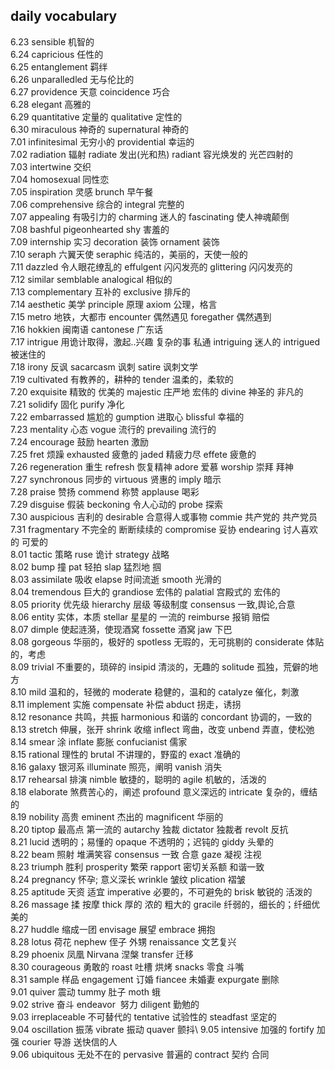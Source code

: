 ## daily vocabulary

6.23   sensible                 机智的\
6.24   capricious               任性的\
6.25   entanglement             羁绊\
6.26   unparalledled            无与伦比的\
6.27   providence               天意                  coincidence                巧合\
6.28   elegant                  高雅的\
6.29   quantitative             定量的                qualitative                定性的\
6.30   miraculous               神奇的                supernatural               神奇的\
7.01   infinitesimal            无穷小的              providential              幸运的\
7.02   radiation                辐射                  radiate                   发出(光和热)            radiant       容光焕发的 光芒四射的\
7.03   intertwine               交织\
7.04   homosexual               同性恋\
7.05   inspiration              灵感                  brunch                    早午餐\
7.06   comprehensive            综合的                integral                  完整的\
7.07   appealing                有吸引力的            charming                   迷人的                 fascinating    使人神魂颠倒\
7.08   bashful                                       pigeonhearted                                     shy            害羞的\
7.09   internship               实习                  decoration                 装饰                   ornament       装饰\
7.10   seraph                   六翼天使              seraphic                   纯洁的，美丽的，天使一般的\
7.11   dazzled                  令人眼花缭乱的         effulgent                 闪闪发亮的              glittering     闪闪发亮的\
7.12   similar                                       semblable                                         analogical     相似的\
7.13   complementary            互补的                exclusive                 排斥的\
7.14   aesthetic                美学                  principle                 原理                    axiom          公理，格言\
7.15   metro                    地铁，大都市           encounter                 偶然遇见                foregather     偶然遇到\
7.16   hokkien                  闽南语                cantonese                 广东话\
7.17   intrigue   用诡计取得，激起..兴趣  复杂的事  私通 intriguing                迷人的                  intrigued      被迷住的\
7.18   irony                    反讽                  sacarcasm                 讽刺                    satire         讽刺文学\
7.19   cultivated               有教养的，耕种的        tender                   温柔的，柔软的\
7.20   exquisite                精致的 优美的          majestic                  庄严地 宏伟的            divine        神圣的 非凡的\
7.21   solidify                 固化                  purify                    净化\
7.22   embarrassed              尴尬的                gumption                   进取心                  blissful      幸福的\
7.23   mentality                心态                  vogue                      流行的                  prevailing    流行的\
7.24   encourage                鼓励                  hearten                    激励\
7.25   fret                     烦躁                  exhausted                  疲惫的      jaded 精疲力尽  effete 疲惫的\
7.26   regeneration             重生              refresh     恢复精神           adore  爱慕        worship  崇拜 拜神\
7.27   synchronous              同步的             virtuous   贤惠的                                     imply          暗示\
7.28   praise                   赞扬                commend   称赞                                       applause      喝彩\
7.29   disguise                 假装                beckoning  令人心动的                                 probe         探索\
7.30   auspicious               吉利的              desirable  合意得人或事物                             commie      共产党的 共产党员\
7.31   fragmentary              不完全的  断断续续的 compromise 妥协                                      endearing   讨人喜欢的 可爱的\
8.01   tactic                   策略                ruse       诡计                                      strategy    战略\
8.02   bump                     撞                  pat        轻拍                                      slap        猛烈地 掴\
8.03   assimilate               吸收                elapse     时间流逝                                  smooth       光滑的\
8.04   tremendous               巨大的              grandiose  宏伟的                                    palatial     宫殿式的 宏伟的\
8.05   priority                 优先级              hierarchy  层级 等级制度                              consensus   一致,舆论,合意\
8.06   entity                   实体，本质          stellar     星星的 一流的                             reimburse   报销 赔偿\
8.07   dimple        使起涟漪，使现酒窝              fossette    酒窝                                     jaw         下巴\
8.08   gorgeous      华丽的，极好的                  spotless    无瑕的，无可挑剔的                        considerate  体贴的，考虑\
8.09   trivial       不重要的，琐碎的                insipid     清淡的，无趣的                            solitude    孤独，荒僻的地方\
8.10   mild          温和的，轻微的                  moderate    稳健的，温和的                            catalyze    催化，刺激\
8.11   implement     实施                           compensate  补偿                                     abduct      拐走，诱拐\
8.12   resonance     共鸣，共振                      harmonious  和谐的                                   concordant  协调的，一致的\
8.13   stretch       伸展，张开                      shrink      收缩              inflect 弯曲，改变   unbend 弄直，使松弛\
8.14   smear         涂                             inflate     膨胀                                     confucianist  儒家\
8.15   rational      理性的                          brutal      不讲理的，野蛮的                          exact       准确的\
8.16   galaxy        银河系                          illuminate  照亮，阐明                                vanish      消失\
8.17   rehearsal     排演                            nimble      敏捷的，聪明的                            agile       机敏的，活泼的\
8.18   elaborate     煞费苦心的，阐述                 profound    意义深远的                                intricate   复杂的，缠结的\
8.19   nobility      高贵                            eminent     杰出的                                    magnificent  华丽的\
8.20   tiptop  最高点 第一流的         autarchy 独裁                dictator 独裁者                         revolt 反抗\
8.21   lucid  透明的；易懂的                          opaque  不透明的；迟钝的                               giddy  头晕的\
8.22   beam 照射 堆满笑容                             consensus   一致 合意                                 gaze 凝视 注视\
8.23   triumph 胜利                                  prosperity 繁荣                                       rapport 密切关系额 和谐一致\
8.24   pregnancy  怀孕; 意义深长                      wrinkle 皱纹                                          plication  褶皱\
8.25   aptitude  天资 适宜                           imperative 必要的，不可避免的                           brisk 敏锐的 活泼的\
8.26   massage 揉 按摩                               thick 厚的 浓的 粗大的                           gracile 纤弱的，细长的；纤细优美的\
8.27   huddle 缩成一团                               envisage  展望                                         embrace  拥抱\
8.28   lotus 荷花                                    nephew  侄子 外甥                                      renaissance 文艺复兴\
8.29   phoenix 凤凰                                  Nirvana 涅槃                                           transfer 迁移\
8.30   courageous 勇敢的                             roast 吐槽 烘烤                                        snacks 零食 斗嘴\
8.31   sample 样品                                   engagement 订婚                fiancee 未婚妻                  expurgate 删除\
9.01   quiver 震动                                   tummy 肚子                                             moth 蛾\
9.02   strive 奋斗                                   endeavor  努力                                         diligent 勤勉的\
9.03   irreplaceable 不可替代的                    tentative  试验性的                                 steadfast 坚定的\
9.04   oscillation  振荡                          vibrate  振动                                        quaver  颤抖\ 
9.05   intensive  加强的                          fortify  加强                                        courier  导游 送快信的人\
9.06   ubiquitous 无处不在的                       pervasive  普遍的                                    contract  契约 合同
